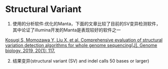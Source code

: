 # Structural Variant

1. 使用的分析软件:优化的Manta，下面的文章比较了目前的SV变异检测软件，其中论证了illumina开发的Manta是表现较好的软件之一

[Kosugi S, Momozawa Y, Liu X, et al. Comprehensive evaluation of structural variation detection algorithms for whole genome sequencing[J]. Genome biology, 2019, 20(1): 117.](https://genomebiology.biomedcentral.com/articles/10.1186/s13059-019-1720-5)

2. 结果变异(structural variant (SV) and indel calls 50 bases or larger)

